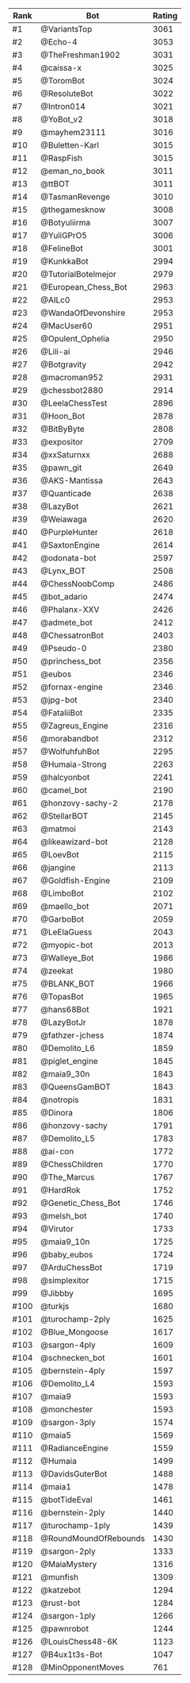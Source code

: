 Rank|Bot|Rating
---|---|---
#1|@VariantsTop|3061
#2|@Echo-4|3053
#3|@TheFreshman1902|3031
#4|@caissa-x|3025
#5|@ToromBot|3024
#6|@ResoluteBot|3022
#7|@Intron014|3021
#8|@YoBot_v2|3018
#9|@mayhem23111|3016
#10|@Buletten-Karl|3015
#11|@RaspFish|3015
#12|@eman_no_book|3011
#13|@ttBOT|3011
#14|@TasmanRevenge|3010
#15|@thegamesknow|3008
#16|@Botyuliirma|3007
#17|@YuliGPrO5|3006
#18|@FelineBot|3001
#19|@KunkkaBot|2994
#20|@TutorialBotelmejor|2979
#21|@European_Chess_Bot|2963
#22|@AILc0|2953
#23|@WandaOfDevonshire|2953
#24|@MacUser60|2951
#25|@Opulent_Ophelia|2950
#26|@Lili-ai|2946
#27|@Botgravity|2942
#28|@macroman952|2931
#29|@chessbot2880|2914
#30|@LeelaChessTest|2896
#31|@Hoon_Bot|2878
#32|@BitByByte|2808
#33|@expositor|2709
#34|@xxSaturnxx|2688
#35|@pawn_git|2649
#36|@AKS-Mantissa|2643
#37|@Quanticade|2638
#38|@LazyBot|2621
#39|@Weiawaga|2620
#40|@PurpleHunter|2618
#41|@SaxtonEngine|2614
#42|@odonata-bot|2597
#43|@Lynx_BOT|2508
#44|@ChessNoobComp|2486
#45|@bot_adario|2474
#46|@Phalanx-XXV|2426
#47|@admete_bot|2412
#48|@ChessatronBot|2403
#49|@Pseudo-0|2380
#50|@princhess_bot|2356
#51|@eubos|2346
#52|@fornax-engine|2346
#53|@jpg-bot|2340
#54|@FataliiBot|2335
#55|@Zagreus_Engine|2316
#56|@morabandbot|2312
#57|@WolfuhfuhBot|2295
#58|@Humaia-Strong|2263
#59|@halcyonbot|2241
#60|@camel_bot|2190
#61|@honzovy-sachy-2|2178
#62|@StellarBOT|2145
#63|@matmoi|2143
#64|@likeawizard-bot|2128
#65|@LoevBot|2115
#66|@jangine|2113
#67|@Goldfish-Engine|2109
#68|@LimboBot|2102
#69|@maello_bot|2071
#70|@GarboBot|2059
#71|@LeElaGuess|2043
#72|@myopic-bot|2013
#73|@Walleye_Bot|1986
#74|@zeekat|1980
#75|@BLANK_BOT|1966
#76|@TopasBot|1965
#77|@hans68Bot|1921
#78|@LazyBotJr|1878
#79|@fathzer-jchess|1874
#80|@Demolito_L6|1859
#81|@piglet_engine|1845
#82|@maia9_30n|1843
#83|@QueensGamBOT|1843
#84|@notropis|1831
#85|@Dinora|1806
#86|@honzovy-sachy|1791
#87|@Demolito_L5|1783
#88|@ai-con|1772
#89|@ChessChildren|1770
#90|@The_Marcus|1767
#91|@HardRok|1752
#92|@Genetic_Chess_Bot|1746
#93|@melsh_bot|1740
#94|@Virutor|1733
#95|@maia9_10n|1725
#96|@baby_eubos|1724
#97|@ArduChessBot|1719
#98|@simplexitor|1715
#99|@Jibbby|1695
#100|@turkjs|1680
#101|@turochamp-2ply|1625
#102|@Blue_Mongoose|1617
#103|@sargon-4ply|1609
#104|@schnecken_bot|1601
#105|@bernstein-4ply|1597
#106|@Demolito_L4|1593
#107|@maia9|1593
#108|@monchester|1593
#109|@sargon-3ply|1574
#110|@maia5|1569
#111|@RadianceEngine|1559
#112|@Humaia|1499
#113|@DavidsGuterBot|1488
#114|@maia1|1478
#115|@botTideEval|1461
#116|@bernstein-2ply|1440
#117|@turochamp-1ply|1439
#118|@RoundMoundOfRebounds|1430
#119|@sargon-2ply|1333
#120|@MaiaMystery|1316
#121|@munfish|1309
#122|@katzebot|1294
#123|@rust-bot|1284
#124|@sargon-1ply|1266
#125|@pawnrobot|1244
#126|@LouisChess48-6K|1123
#127|@B4ux1t3s-Bot|1047
#128|@MinOpponentMoves|761

